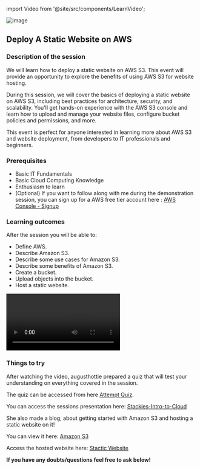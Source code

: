 import Video from '@site/src/components/LearnVideo';

![image](https://cdn.discordapp.com/attachments/1044976252018245784/1096324204657385522/Code_With_1.png)

## Deploy A Static Website on AWS

### Description of the session

We will learn how to deploy a static website on AWS S3. This event will provide an opportunity to explore the benefits of using AWS S3 for website hosting.

During this session, we will cover the basics of deploying a static website on AWS S3, including best practices for architecture, security, and scalability. You'll get hands-on experience with the AWS S3 console and learn how to upload and manage your website files, configure bucket policies and permissions, and more.

This event is perfect for anyone interested in learning more about AWS S3 and website deployment, from developers to IT professionals and beginners.

### Prerequisites
-   Basic IT Fundamentals
-   Basic Cloud Computing Knowledge 
-   Enthusiasm to learn 
-   (Optional) If you want to follow along with me during the demonstration session, you can sign up for a AWS free tier account here : [AWS Console - Signup](https://aws.amazon.com)

### Learning outcomes

After the session you will be able to: 
- Define AWS.
- Describe Amazon S3.
- Describe some use cases for Amazon S3.   
- Describe some benefits of Amazon S3.
- Create a bucket.
- Upload objects into the bucket.    
- Host a static website.

<Video link="https://youtube.com/embed/gSImUFlC12M"></Video>

### Things to try

After watching the video, augusthottie prepared a quiz that will test your understanding on everything covered in the session.

The quiz can be accessed from here [Attempt Quiz](https://quizizz.com/join/quiz/6419ba7ebc6121001d408db0/start?studentShare=true). 

You can access the sessions presentation here: [Stackies-Intro-to-Cloud](https://www.canva.com/design/DAFcOLU-2XI/_Xy7Qp7-ZDy-TSyhzYtYwg/edit?utm_content=DAFcOLU-2XI&utm_campaign=designshare&utm_medium=link2&utm_source=sharebutton)

She also made a blog, about getting started with Amazon S3 and hosting a static website on it!

You can view it here: [Amazon S3](https://augusthottie.hashnode.dev/amazon-s3)


Access the hosted website here: [Stactic Website](http://stackies-intro-to-cloud.s3-website.af-south-1.amazonaws.com/)

**If you have any doubts/questions feel free to ask below!**
